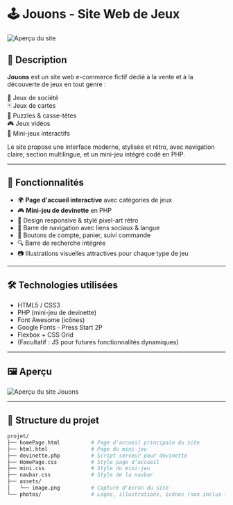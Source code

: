 # 🕹️ Jouons - Site Web de Jeux

![Aperçu du site](./assets/image.png) <!-- Tu peux garder ce nom car tu l’as uploadé -->

## 📝 Description

**Jouons** est un site web e-commerce fictif dédié à la vente et à la découverte de jeux en tout genre :

🎲 Jeux de société  
🃏 Jeux de cartes  
🧩 Puzzles & casse-têtes  
🎮 Jeux vidéos  
🧠 Mini-jeux interactifs

Le site propose une interface moderne, stylisée et rétro, avec navigation claire, section multilingue, et un mini-jeu intégré codé en PHP.

---

## 🚀 Fonctionnalités

- 🌍 **Page d'accueil interactive** avec catégories de jeux
- 🎮 **Mini-jeu de devinette** en PHP
- 📱 Design responsive & stylé pixel-art rétro
- 🧭 Barre de navigation avec liens sociaux & langue
- 🛒 Boutons de compte, panier, suivi commande
- 🔍 Barre de recherche intégrée
- 📷 Illustrations visuelles attractives pour chaque type de jeu

---

## 🛠️ Technologies utilisées

- HTML5 / CSS3
- PHP (mini-jeu de devinette)
- Font Awesome (icônes)
- Google Fonts - Press Start 2P
- Flexbox + CSS Grid
- (Facultatif : JS pour futures fonctionnalités dynamiques)

---

## 🖼️ Aperçu

![Aperçu du site Jouons](./assets/image.png)

---

## 📂 Structure du projet

```bash
projet/
├── homePage.html          # Page d'accueil principale du site
├── html.html              # Page du mini-jeu
├── devinette.php          # Script serveur pour devinette
├── HomePage.css           # Style page d’accueil
├── mini.css               # Style du mini-jeu
├── navbar.css             # Style de la navbar
├── assets/
│   └── image.png          # Capture d'écran du site
└── photos/                # Logos, illustrations, icônes (non inclus ici)
